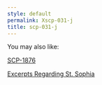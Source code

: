 ```yaml
---
style: default
permalink: Xscp-031-j
title: scp-031-j
---
```

You may also like:

[SCP-1876](http://scp-wiki.net/scp-1876)

[Excerpts Regarding St. Sophia](http://scp-wiki.net/excerpts-regarding-st-sophia)

